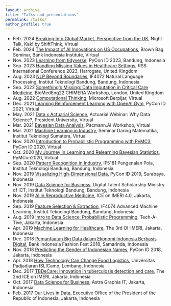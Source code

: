 ```yaml
---
layout: archive
title: "Talks and presentations"
permalink: /talks/
author_profile: true
---
```


* Feb. 2024 [Breaking Into Global Market, Perspective from the UK](), Night Talk, Kak! by ShiftThink, Virtual
* Feb. 2024 [The Impact of AI Innovations on US Occupations](https://arxiv.org/abs/2312.04714), Brown Bag Seminar, Bank Indonesia Institute, Virtual
* Nov. 2023 [Learning from tidyverse](https://docs.google.com/presentation/d/1E0b_sWPQWtrye0liRXnHYLA350d4p6js65gZZIgfwEU/edit?usp=sharing), PyCon ID 2023, Bandung, Indonesia
* Sep. 2023 [Handling Missing Values in Healthcare Settings](/rss23), RSS International Conference 2023, Harrogate, United Kingdom
* Aug. 2023 [NLP Beyond Boundaries](https://docs.google.com/presentation/d/1PMRofx1tiyJ3-0xNUIJP4fX4b622iwvvEVTo-3dTkS4/edit?usp=sharing), IF4072 Natural Language Processing, Institut Teknologi Bandung, Bandung, Indonesia
* Sep. 2022 [Something's Missing: Data Imputation in Critical Care Medicine](/files/Septiandri-ECR%20CHIMERA.pdf), BioMedEng22 CHIMERA Workshop, London, United Kingdom
* Aug. 2022 [Computational Thinking](), Microsoft Berpijar, Virtual
* Dec. 2021 [Learning Reinforcement Learning with OpenAI Gym](/files/openai.pdf), PyCon ID 2021, Virtual
* May. 2021 [Data x Actuarial Science](https://docs.google.com/presentation/d/1Jj8vEID-YVI9FQYUUEbBEM8svWGFbyIPNFD1vSZ4th4/edit?usp=sharing), Actuarial Webinar: Why Data Science?, President University, Virtual
* Mar. 2021 [Bayesian Data Analysis](https://docs.google.com/presentation/d/1D8LBS5MRMCIITOQpQZxIMdbeOlIxUUd3q74c_cOVsHE/edit#slide=id.p), Pacmann.AI Workshop, Virtual
* Mar. 2021 [Machine Learning in Industry](), Seminar Daring Matematika, Institut Teknologi Sumatera, Virtual
* Nov. 2020 [Introduction to Probabilistic Programming with PyMC3](https://docs.google.com/presentation/d/1qG8yi3P9hbTzGhkUS-wpbNjjHSBZNQBk9K-VAH3JCRQ/edit#slide=id.p), PyCon ID 2020, Virtual
* Oct. 2020 [My Journey in Learning and Relearning Bayesian Statistics](https://discourse.pymc.io/t/my-journey-in-learning-and-relearning-bayesian-statistics-by-ali-akbar-septiandri/5984/3), PyMCon2020, Virtual
* Sep. 2020 [Pattern Recognition in Industry](https://docs.google.com/presentation/d/1oon4EXci4nbQSM9-KHZW556--xMQaSOMJN59Mj-vL_U/edit?usp=sharing), IF5181 Pengenalan Pola, Institut Teknologi Bandung, Bandung, Indonesia
* Nov. 2019 [Visualizing High-Dimensional Data](https://github.com/aliakbars/pycon), PyCon ID 2019, Surabaya, Indonesia
* Nov. 2019 [Data Science for Business](https://docs.google.com/presentation/d/1wPLIOwBzB3Y5Ev4BlsaKpkcqpig1eHVD6bGM4led_kI/edit#slide=id.p), Digital Talent Scholarship Ministry of ICT, Institut Teknologi Bandung, Bandung, Indonesia
* Nov. 2019 [AI in Reproductive Medicine](https://docs.google.com/presentation/d/1WLyGfeNpVPfMynzrQMho6c-A5nAJYHOoXU8sluc7gYY/), ICE on IMERI 4.0, Jakarta, Indonesia
* Sep. 2019 [Feature Selection & Extraction](https://speakerdeck.com/aliakbars/feature-selection-and-extraction), IF4074 Advanced Machine Learning, Institut Teknologi Bandung, Bandung, Indonesia
* Aug. 2019 [Intro to Data Science: Probabilistic Programming](https://docs.google.com/presentation/d/17XmauQ0dNqRdY1eJrYIuo88opsyoM4M1VGRT9g0P-NU/), Tech-A-Tive, Jakarta, Indonesia
* Apr. 2019 [Machine Learning for Healthcare](https://docs.google.com/presentation/d/1OMC_ON6x0JIUX-QbPF3zAP9BCAShSS8AYQA28U9KYYY/), The 3rd OI-IMERI, Jakarta, Indonesia
* Dec. 2018 [Pemanfaatan Big Data dalam Ekonomi Indonesia Berbasis Digital](https://speakerdeck.com/aliakbars/pemanfaatan-big-data-dalam-ekonomi-indonesia-berbasis-digital), Bank Indonesia Fashion Fest 2018, Samarinda, Indonesia
* Nov. 2018 [Predicting the Gender of Indonesian Names](https://github.com/aliakbars/pycon/), PyCon ID 2018, Jakarta, Indonesia
* Apr. 2018 [How Technology Can Change Food Logistics](https://speakerdeck.com/aliakbars/how-technology-can-change-food-logistics), Universitas Padjadjaran ISLICamp, Lembang, Indonesia
* Dec. 2017 [TBDeCare: Innovation in tuberculosis detection and care](), The 2nd ICE on IMERI, Jakarta, Indonesia
* Oct. 2017 [Data Science for Business](https://speakerdeck.com/aliakbars/data-science-for-business), Astra Graphia IT, Jakarta, Indonesia
* Feb. 2017 [Our Lives in Data](https://speakerdeck.com/aliakbars/our-lives-in-data), Executive Office of the President of the Republic of Indonesia, Jakarta, Indonesia
